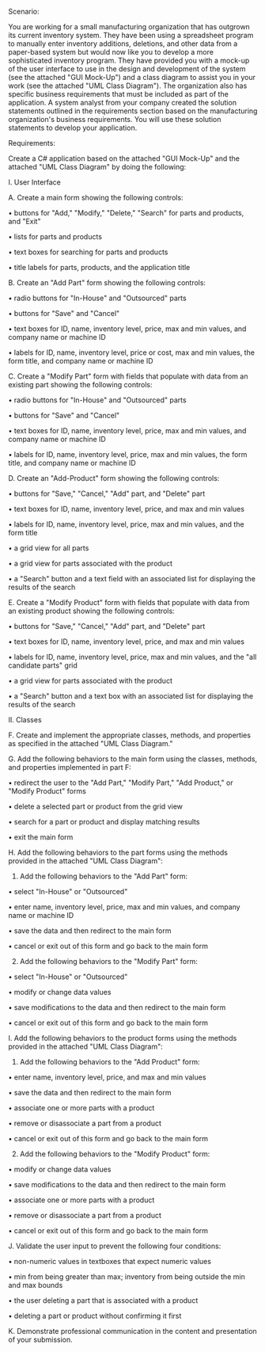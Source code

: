 Scenario: 

You are working for a small manufacturing organization that has outgrown its current inventory system. 
They have been using a spreadsheet program to manually enter inventory additions, deletions, and other data from a paper-based system but would now like you to develop a more sophisticated inventory program.
They have provided you with a mock-up of the user interface to use in the design and development of the system (see the attached "GUI Mock-Up") and a class diagram to assist you in your work (see the attached "UML Class Diagram"). 
The organization also has specific business requirements that must be included as part of the application. 
A system analyst from your company created the solution statements outlined in the requirements section based on the manufacturing organization's business requirements. 
You will use these solution statements to develop your application.

Requirements:

Create a C# application based on the attached "GUI Mock-Up" and the attached "UML Class Diagram" by doing the following:

I. User Interface

A.  Create a main form showing the following controls:

•   buttons for "Add," "Modify," "Delete," "Search" for parts and products, and "Exit"

•   lists for parts and products

•   text boxes for searching for parts and products

•   title labels for parts, products, and the application title


B.  Create an "Add Part" form showing the following controls:

•   radio buttons for "In-House" and "Outsourced" parts

•   buttons for "Save" and "Cancel"

•   text boxes for ID, name, inventory level, price, max and min values, and company name or machine ID

•   labels for ID, name, inventory level, price or cost, max and min values, the form title, and company name or machine ID


C.  Create a "Modify Part" form with fields that populate with data from an existing part showing the following controls:

•   radio buttons for "In-House" and "Outsourced" parts

•   buttons for "Save" and "Cancel"

•   text boxes for ID, name, inventory level, price, max and min values, and company name or machine ID

•   labels for ID, name, inventory level, price, max and min values, the form title, and company name or machine ID


D.  Create an "Add-Product" form showing the following controls:

•   buttons for "Save," "Cancel," "Add" part, and "Delete" part

•   text boxes for ID, name, inventory level, price, and max and min values

•   labels for ID, name, inventory level, price, max and min values, and the form title

•   a grid view for all parts

•   a grid view for parts associated with the product

•   a "Search" button and a text field with an associated list for displaying the results of the search


E.  Create a "Modify Product" form with fields that populate with data from an existing product showing the following controls:

•   buttons for "Save," "Cancel," "Add" part, and "Delete" part

•   text boxes for ID, name, inventory level, price, and max and min values

•   labels for ID, name, inventory level, price, max and min values, and the "all candidate parts" grid

•   a grid view for parts associated with the product

•   a "Search" button and a text box with an associated list for displaying the results of the search


II. Classes

F.  Create and implement the appropriate classes, methods, and properties as specified in the attached "UML Class Diagram."


G.  Add the following behaviors to the main form using the classes, methods, and properties implemented in part F:

•   redirect the user to the "Add Part," "Modify Part," "Add Product," or "Modify Product" forms

•   delete a selected part or product from the grid view

•   search for a part or product and display matching results

•   exit the main form


H.  Add the following behaviors to the part forms using the methods provided in the attached "UML Class Diagram":

1.  Add the following behaviors to the "Add Part" form:

•   select "In-House" or "Outsourced"

•   enter name, inventory level, price, max and min values, and company name or machine ID

•   save the data and then redirect to the main form

•   cancel or exit out of this form and go back to the main form

2.  Add the following behaviors to the "Modify Part" form:

•   select "In-House" or "Outsourced"

•   modify or change data values

•   save modifications to the data and then redirect to the main form

•   cancel or exit out of this form and go back to the main form


I.  Add the following behaviors to the product forms using the methods provided in the attached "UML Class Diagram":

1.  Add the following behaviors to the "Add Product" form:

•   enter name, inventory level, price, and max and min values

•   save the data and then redirect to the main form

•   associate one or more parts with a product

•   remove or disassociate a part from a product

•   cancel or exit out of this form and go back to the main form

2.  Add the following behaviors to the "Modify Product" form:

•   modify or change data values

•   save modifications to the data and then redirect to the main form

•   associate one or more parts with a product

•   remove or disassociate a part from a product

•   cancel or exit out of this form and go back to the main form


J.  Validate the user input to prevent the following four conditions:

•   non-numeric values in textboxes that expect numeric values

•   min from being greater than max; inventory from being outside the min and max bounds

•   the user deleting a part that is associated with a product

•   deleting a part or product without confirming it first


K.  Demonstrate professional communication in the content and presentation of your submission.
